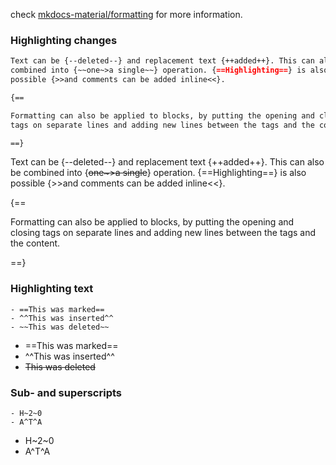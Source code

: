 check [mkdocs-material/formatting](https://squidfunk.github.io/mkdocs-material/reference/formatting/) for more information.

### Highlighting changes
```md
Text can be {--deleted--} and replacement text {++added++}. This can also be
combined into {~~one~>a single~~} operation. {==Highlighting==} is also
possible {>>and comments can be added inline<<}.

{==

Formatting can also be applied to blocks, by putting the opening and closing
tags on separate lines and adding new lines between the tags and the content.

==}
```
Text can be {--deleted--} and replacement text {++added++}. This can also be
combined into {~~one~>a single~~} operation. {==Highlighting==} is also
possible {>>and comments can be added inline<<}.

{==

Formatting can also be applied to blocks, by putting the opening and closing
tags on separate lines and adding new lines between the tags and the content.

==}

### Highlighting text
```
- ==This was marked==
- ^^This was inserted^^
- ~~This was deleted~~
```

- ==This was marked==
- ^^This was inserted^^
- ~~This was deleted~~

### Sub- and superscripts
```
- H~2~0
- A^T^A
```

- H~2~0
- A^T^A
